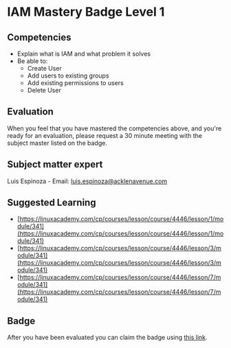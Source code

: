 # IAM Mastery Badge Level 1

## Competencies

 - Explain what is IAM and what problem it solves
 - Be able to:
	 - Create User
	 - Add users to existing groups
	 - Add existing permissions to users
	 - Delete User

## Evaluation

When you feel that you have mastered the competencies above, and you're ready for an evaluation, please request a 30 minute meeting with the subject master listed on the badge.

## Subject matter expert
Luis Espinoza - Email: luis.espinoza@acklenavenue.com

## Suggested Learning

- [https://linuxacademy.com/cp/courses/lesson/course/4446/lesson/1/module/341](https://linuxacademy.com/cp/courses/lesson/course/4446/lesson/1/module/341)
- [https://linuxacademy.com/cp/courses/lesson/course/4446/lesson/3/module/341](https://linuxacademy.com/cp/courses/lesson/course/4446/lesson/3/module/341)
- [https://linuxacademy.com/cp/courses/lesson/course/4446/lesson/7/module/341](https://linuxacademy.com/cp/courses/lesson/course/4446/lesson/7/module/341)

## Badge
After you have been evaluated you can claim the badge using [this link](https://badge-claim.herokuapp.com/badgeid/83l7qtKrSkuOwnAdpUdrAg).
